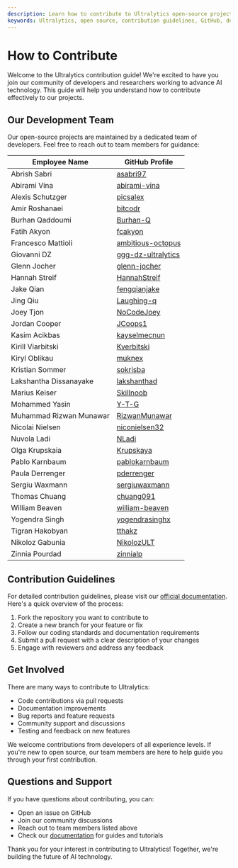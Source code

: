 ```yaml
---
description: Learn how to contribute to Ultralytics open-source projects and connect with our development team. Follow our guidelines to make meaningful contributions to our AI ecosystem.
keywords: Ultralytics, open source, contribution guidelines, GitHub, development team, AI, machine learning, collaboration
---
```


# How to Contribute

Welcome to the Ultralytics contribution guide! We're excited to have you join our community of developers and researchers working to advance AI technology. This guide will help you understand how to contribute effectively to our projects.

## Our Development Team

Our open-source projects are maintained by a dedicated team of developers. Feel free to reach out to team members for guidance:

| Employee Name           | GitHub Profile                                              |
| ----------------------- | ----------------------------------------------------------- |
| Abrish Sabri            | [asabri97](https://github.com/asabri97)                     |
| Abirami Vina            | [abirami-vina](https://github.com/abirami-vina)             |
| Alexis Schutzger        | [picsalex](https://github.com/picsalex)                     |
| Amir Roshanaei          | [bitcodr](https://github.com/bitcodr)                       |
| Burhan Qaddoumi         | [Burhan-Q](https://github.com/Burhan-Q)                     |
| Fatih Akyon             | [fcakyon](https://github.com/fcakyon)                       |
| Francesco Mattioli      | [ambitious-octopus](https://github.com/ambitious-octopus)   |
| Giovanni DZ             | [ggg-dz-ultralytics](https://github.com/ggg-dz-ultralytics) |
| Glenn Jocher            | [glenn-jocher](https://github.com/glenn-jocher)             |
| Hannah Streif           | [HannahStreif](https://github.com/HannahStreif)             |
| Jake Qian               | [fengqianjake](https://github.com/fengqianjake)             |
| Jing Qiu                | [Laughing-q](https://github.com/Laughing-q)                 |
| Joey Tjon               | [NoCodeJoey](https://github.com/NoCodeJoey)                 |
| Jordan Cooper           | [JCoops1](https://github.com/JCoops1)                       |
| Kasim Acikbas           | [kayselmecnun](https://github.com/kayselmecnun)             |
| Kirill Viarbitski       | [Kverbitski](https://github.com/Kverbitski)                 |
| Kiryl Oblikau           | [muknex](https://github.com/munknex)                        |
| Kristian Sommer         | [sokrisba](https://github.com/sokrisba)                     |
| Lakshantha Dissanayake  | [lakshanthad](https://github.com/lakshanthad)               |
| Marius Keiser           | [Skillnoob](https://github.com/Skillnoob)                   |
| Mohammed Yasin          | [Y-T-G](https://github.com/Y-T-G)                           |
| Muhammad Rizwan Munawar | [RizwanMunawar](https://github.com/RizwanMunawar)           |
| Nicolai Nielsen         | [niconielsen32](https://github.com/niconielsen32)           |
| Nuvola Ladi             | [NLadi](https://github.com/NLadi)                           |
| Olga Krupskaia          | [Krupskaya](https://github.com/Krupskaya)                   |
| Pablo Karnbaum          | [pablokarnbaum](https://github.com/pablokarnbaum)           |
| Paula Derrenger         | [pderrenger](https://github.com/pderrenger)                 |
| Sergiu Waxmann          | [sergiuwaxmann](https://github.com/sergiuwaxmann)           |
| Thomas Chuang           | [chuang091](https://github.com/chuang091)                   |
| William Beaven          | [william-beaven](https://github.com/william-beaven)         |
| Yogendra Singh          | [yogendrasinghx](https://github.com/yogendrasinghx)         |
| Tigran Hakobyan         | [tthakz](https://github.com/tthakz)                         |
| Nikoloz Gabunia         | [NikolozULT](https://github.com/NikolozULT)                 |
| Zinnia Pourdad          | [zinnialp](https://github.com/zinnialp)                     |

## Contribution Guidelines

For detailed contribution guidelines, please visit our [official documentation](https://docs.ultralytics.com/help/contributing/). Here's a quick overview of the process:

1. Fork the repository you want to contribute to
2. Create a new branch for your feature or fix
3. Follow our coding standards and documentation requirements
4. Submit a pull request with a clear description of your changes
5. Engage with reviewers and address any feedback

## Get Involved

There are many ways to contribute to Ultralytics:

- Code contributions via pull requests
- Documentation improvements
- Bug reports and feature requests
- Community support and discussions
- Testing and feedback on new features

We welcome contributions from developers of all experience levels. If you're new to open source, our team members are here to help guide you through your first contribution.

## Questions and Support

If you have questions about contributing, you can:

- Open an issue on GitHub
- Join our community discussions
- Reach out to team members listed above
- Check our [documentation](https://docs.ultralytics.com/) for guides and tutorials

Thank you for your interest in contributing to Ultralytics! Together, we're building the future of AI technology.
